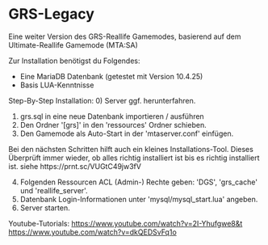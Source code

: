 # GRS-Legacy
Eine weiter Version des GRS-Reallife Gamemodes, basierend auf dem Ultimate-Reallife Gamemode (MTA:SA)

Zur Installation benötigst du Folgendes:
- Eine MariaDB Datenbank (getestet mit Version 10.4.25)
- Basis LUA-Kenntnisse 

Step-By-Step Installation:
0) Server ggf. herunterfahren.
1) grs.sql in eine neue Datenbank importieren / ausführen
2) Den Ordner '[grs]' in den 'ressources' Ordner schieben.
3) Den Gamemode als Auto-Start in der 'mtaserver.conf' einfügen.
  <resource src="reallife_server" startup="1" protected="0" />
Bei den nächsten Schritten hilft auch ein kleines Installations-Tool. Dieses Überprüft immer wieder, ob alles richtig installiert ist bis es richtig installiert ist.
siehe https://prnt.sc/VUGtC49jw3fV

4) Folgenden Ressourcen ACL (Admin-) Rechte geben: 'DGS', 'grs_cache' und 'reallife_server'. 
5) Datenbank Login-Informationen unter 'mysql/mysql_start.lua' angeben.
6) Server starten.


Youtube-Tutorials:
https://www.youtube.com/watch?v=2I-Yhufgwe8&t
https://www.youtube.com/watch?v=dkQEDSvFq1o
